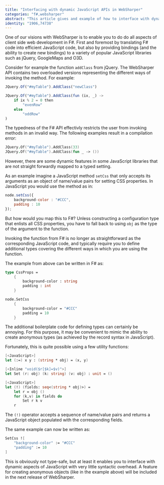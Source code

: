 ```yaml
---
title: "Interfacing with dynamic JavaScript APIs in WebSharper"
categories: "f#,websharper"
abstract: "This article gives and example of how to interface with dynamically typed JavaScript APIs."
identity: "1906,74738"
---
```

One of our visions with WebSharper is to enable you to do do all aspects of client side web development in F#. First and foremost by translating F# code into efficient JavaScript code, but also by providing bindings (and the ability to create new bindings) to a variety of popular JavaScript libraries such as jQuery, GoogleMaps and O3D.

Consider for example the function `addClass` from jQuery. The WebSharper API contains two overloaded versions representing the different ways of invoking the method. For example:

```javascript
JQuery.Of("#myTable").AddClass("newClass")

JQuery.Of("#myTable").AddClass(fun (ix, _) ->
    if ix % 2 = 0 then
        "evenRow"
    else
        "oddRow"
)
```

The typedness of the F# API effectivly restricts the user from invoking methods in an invalid way. The following examples result in a compilation error:

```fsharp
JQuery.Of("#myTable").AddClass(33)
JQuery.Of("#myTable").AddClass(fun _ -> ())
```

However, there are some dynamic features in some JavaScript libraries that are not straight forwardly mapped to a typed setting.

As an example imagine a JavaScript method `setCss` that only accepts its arguments as an object of name/value pairs for setting CSS properties. In JavaScript you would use the method as in:

```javascript
node.setCss({
    background-color : "#CCC",
    padding : 10
});
```

But how would you map this to F#? Unless constructing a configuration type that enlists all CSS properties, you have to fall back to using `obj` as the type of the argument to the function.

Invoking the function from F# is no longer as straightforward as the corresponding JavaScript code, and typically require you to define additional types covering the different ways in which you are using the function.

The example from above can be written in F# as:

```fsharp
type CssProps =
    {
        background-color : string
        padding : int
    }

node.SetCss
    {
        background-color = "#CCC"
        padding = 10
    }
```

The additional boilerplate code for defining types can certainly be annoying. For this purpose, it may be convenient to mimic the ability to create anonymous types (as achieved by the record syntax in JavaScript).

Fortunately, this is quite possible using a few utility functions:

```fsharp
[<JavaScript>]
let (:=) x y : (string * obj) = (x, y)

[<Inline "void($r[$k]=$v)">]
let Set (r: obj) (k: string) (v: obj) : unit = ()

[<JavaScript>]
let (!) (fields: seq<(string * obj)>) =
    let r = obj ()
    for (k,v) in fields do
        Set r k v
    r
```

The `(!)` operator accepts a sequence of name/value pairs and returns a JavaScript object populated with the corresponding fields.

The same example can now be written as:

```fsharp
SetCss ![
    "background-color" := "#CCC"
    "padding" := 10
]
```

This is obviously not type-safe, but at least it enables you to interface with dynamic aspects of JavaScript with very little syntactic overhead. A feature for creating anonymous objects (like in the example above) will be included in the next release of WebSharper.
